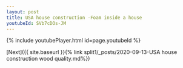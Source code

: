 ```yaml
---
layout: post
title: USA house construction -Foam inside a house
youtubeId: SVb7cDOs-JM
---
```


{% include youtubePlayer.html id=page.youtubeId %}

[Next]({{ site.baseurl }}{% link split1/_posts/2020-09-13-USA house construction wood quality.md%})
